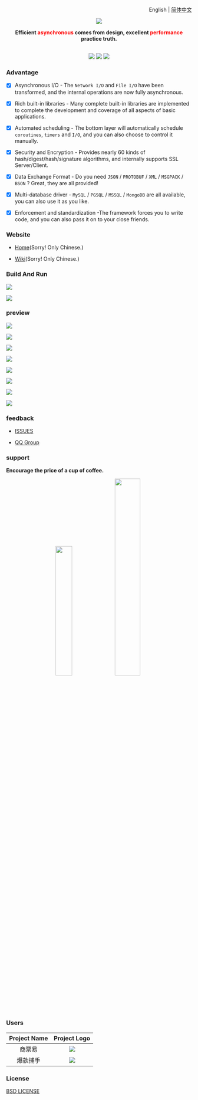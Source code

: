 <h1></h1>
<div align="right">

  English | [简体中文](./README_zh-cn.md)

</div>

<div align="center">
  <p>
    <img align="center" src="https://cfadmin.cn/images/logo.png" />
  </p>
  <b>Efficient <font color="red">asynchronous</font> comes from design, excellent <font color="red">performance</font> practice truth.</b>
  <br><br>
  <p>
    <a>
      <img src="https://img.shields.io/badge/Author-CandyMi-red.svg"/>
    </a>
    <a>
      <img src="https://img.shields.io/static/v1?label=License&message=BSD&color=green"/>
    </a>
    <a>
      <img src="https://img.shields.io/static/v1?label=Platform&message=Windows/MacOSX/BSD/Linux&color=9cf"/>
    </a>
  </p>
</div>

### Advantage

  - [x] Asynchronous I/O - The `Network I/O` and `File I/O` have been transformed, and the internal operations are now fully asynchronous.

  - [x] Rich built-in libraries - Many complete built-in libraries are implemented to complete the development and coverage of all aspects of basic applications.

  - [x] Automated scheduling - The bottom layer will automatically schedule `coroutines`, `timers` and `I/O`, and you can also choose to control it manually.

  - [x] Security and Encryption - Provides nearly 60 kinds of hash/digest/hash/signature algorithms, and internally supports SSL Server/Client.

  - [x] Data Exchange Format - Do you need `JSON` / `PROTOBUF` / `XML` / `MSGPACK` / `BSON` ? Great, they are all provided!

  - [x] Multi-database driver - `MySQL` / `PGSQL` / `MSSQL` / `MongoDB` are all available, you can also use it as you like.

  - [x] Enforcement and standardization -The framework forces you to write code, and you can also pass it on to your close friends.

### Website

  * [Home](https://cfadmin.cn/)(Sorry! Only Chinese.)

  * [Wiki](https://doc.cfadmin.cn/)(Sorry! Only Chinese.)

### Build And Run

<p><img src="https://raw.githubusercontent.com/wiki/CandyMi/cfadmin/images/build.gif"/></p>

<p><img src="https://raw.githubusercontent.com/wiki/CandyMi/cfadmin/images/run.gif"/></p>

### preview

<p><img src="https://raw.githubusercontent.com/wiki/CandyMi/cfadmin/images/pre-login.png"/></p>

<p><img src="https://raw.githubusercontent.com/wiki/CandyMi/cfadmin/images/pre-dashboard.png"/></p>

<p><img src="https://raw.githubusercontent.com/wiki/CandyMi/cfadmin/images/pre-profile.png"/></p>

<p><img src="https://raw.githubusercontent.com/wiki/CandyMi/cfadmin/images/pre-user.png"/></p>

<p><img src="https://raw.githubusercontent.com/wiki/CandyMi/cfadmin/images/pre-role.png"/></p>

<p><img src="https://raw.githubusercontent.com/wiki/CandyMi/cfadmin/images/pre-header.png"/></p>

<p><img src="https://raw.githubusercontent.com/wiki/CandyMi/cfadmin/images/pre-aside.png"/></p>

<p><img src="https://raw.githubusercontent.com/wiki/CandyMi/cfadmin/images/pre-lang.png"/></p>

### feedback

  * [ISSUES](https://github.com/CandyMi/cfadmin/issues)

  * [QQ Group](https://shang.qq.com/wpa/qunwpa?idkey=5cc977ebaf4eb17391b2c6b03eb0ee36e3d3c1871bc95ba3c96ffc426a9dc907)

### support

  **Encourage the price of a cup of coffee.**

<p align="center">
  <a><img src="https://raw.githubusercontent.com/wiki/CandyMi/cfadmin/images/zhifubao.jpeg" height="30%" width="30%"></a>
  <a><img src="https://raw.githubusercontent.com/wiki/CandyMi/cfadmin/images/weixin.jpeg" height="37%" width="37%"></a>
</p>

### Users

  |Project Name|Project Logo|
  |:-:|:-:|
  |商票易|![](https://raw.githubusercontent.com/wiki/CandyMi/cfadmin/images/company-1.png)
  |爆款捕手|![](https://raw.githubusercontent.com/wiki/CandyMi/cfadmin/images/company-1.png)|

### License

  [BSD LICENSE](https://github.com/CandyMi/cfadmin/blob/master/LICENSE)

